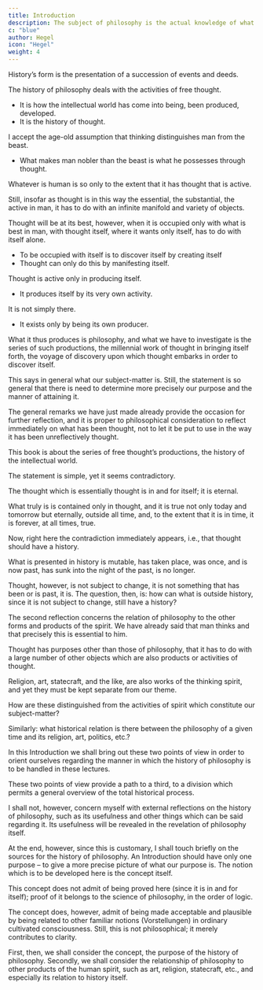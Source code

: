 ```yaml
---
title: Introduction
description: The subject of philosophy is the actual knowledge of what truly is.
c: "blue"
author: Hegel
icon: "Hegel"
weight: 4
---
```



<!-- Source: Hegel’s Idea of Philosophy, by Quentin Lauer, S.J. with a new translation of Hegel’s Introduction to the History of Philosophy;
Translated: from Georg Wilhelm Friedrich Hegel, Einleitung in die Geschichte der Philosophie, Hamburg, 1940. -->

History’s form is the presentation of a succession of events and deeds. 


The history of philosophy deals with the activities of free thought.
- It is how the intellectual world has come into being, been produced, developed. 
- It is the history of thought.

I accept the age-old assumption that thinking distinguishes man from the beast. 
- What makes man nobler than the beast is what he possesses through thought.

Whatever is human is so only to the extent that it has thought that is active.

<!-- ; no matter what its outward appearance may be, if it is human, thought makes it so. In this alone is man distinguished from the beast. -->

Still, insofar as thought is in this way the essential, the substantial, the active in man, it has to do with an infinite manifold and variety of objects. 

Thought will be at its best, however, when it is occupied only with what is best in man, with thought itself, where it wants only itself, has to do with itself alone. 

- To be occupied with itself is to discover itself by creating itself
- Thought can only do this by manifesting itself. 

Thought is active only in producing itself.
- It produces itself by its very own activity.

It is not simply there.
- It exists only by being its own producer. 

What it thus produces is philosophy, and what we have to investigate is the series of such productions, the millennial work of thought in bringing itself forth, the voyage of discovery upon which thought embarks in order to discover itself.

This says in general what our subject-matter is. Still, the statement is so general that there is need to determine more precisely our purpose and the manner of attaining it.

The general remarks we have just made already provide the occasion for further reflection, and it is proper to philosophical consideration to reflect immediately on what has been thought, not to let it be put to use in the way it has been unreflectively thought. 

This book is about the series of free thought’s productions, the history of the intellectual world. 

The statement is simple, yet it seems contradictory. 

The thought which is essentially thought is in and for itself; it is eternal. 

What truly is is contained only in thought, and it is true not only today and tomorrow but eternally, outside all time, and, to the extent that it is in time, it is forever, at all times, true.

Now, right here the contradiction immediately appears, i.e., that thought should have a history. 

What is presented in history is mutable, has taken place, was once, and is now past, has sunk into the night of the past, is no longer. 

Thought, however, is not subject to change, it is not something that has been or is past, it is. The question, then, is: how can what is outside history, since it is not subject to change, still have a history?

The second reflection concerns the relation of philosophy to the other forms and products of the spirit. We have already said that man thinks and that precisely this is essential to him. 

Thought has purposes other than those of philosophy, that it has to do with a large number of other objects which are also products or activities of thought. 

Religion, art, statecraft, and the like, are also works of the thinking spirit, and yet they must be kept separate from our theme. 

How are these distinguished from the activities of spirit which constitute our subject-matter? 

Similarly: what historical relation is there between the philosophy of a given time and its religion, art, politics, etc.?

In this Introduction we shall bring out these two points of view in order to orient ourselves regarding the manner in which the history of philosophy is to be handled in these lectures.

These two points of view provide a path to a third, to a division which permits a general overview of the total historical process. 

I shall not, however, concern myself with external reflections on the history of philosophy, such as its usefulness and other things which can be said regarding it. Its usefulness will be revealed in the revelation of philosophy itself.

At the end, however, since this is customary, I shall touch briefly on the sources for the history of philosophy. An Introduction should have only one purpose – to give a more precise picture of what our purpose is. The notion which is to be developed here is the concept itself. 

This concept does not admit of being proved here (since it is in and for itself); proof of it belongs to the science of philosophy, in the order of logic. 

The concept does, however, admit of being made acceptable and plausible by being related to other familiar notions (Vorstellungen) in ordinary cultivated consciousness. Still, this is not philosophical; it merely contributes to clarity.

First, then, we shall consider the concept, the purpose of the history of philosophy. Secondly, we shall consider the relationship of philosophy to other products of the human spirit, such as art, religion, statecraft, etc., and especially its relation to history itself.

